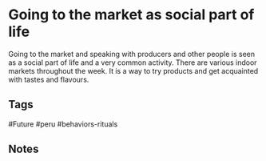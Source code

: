# Going to the market as social part of life

Going to the market and speaking with producers and other people is seen as a social part of life and a very common activity. There are various indoor markets throughout the week. It is a way to try products and get acquainted with tastes and flavours.

## Tags
#Future #peru #behaviors-rituals

## Notes
<!-- Add your notes here -->
